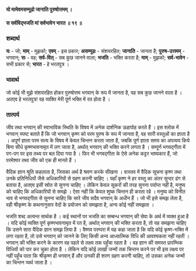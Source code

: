 #### यो मामेवमसम्मूढो जानाति पुरुषोत्तमम् ।
#### स सर्वविद्भजति मां सर्वभावेन भारत ॥ १९ ॥

### शब्दार्थ

**यः** - जो; **माम्** - मुझको; **एवम्** - इस प्रकार; **असम्मूढः** - संशयरहित; **जानाति** - जानता है; **पुरुष-उत्तमम्** - भगवान्; **सः** - वह; **सर्व-वित्** - सब कुछ जानने वाला; **भजति** - भक्ति करता है; **माम्** - मुझको; **सर्व-भावेन** - सभी प्रकार से; **भारत** - हे भरतपुत्र ।

### भावार्थ

जो कोई भी मुझे संशयरहित होकर पुरुषोत्तम भगवान् के रूप में जानता है, वह सब कुछ जानने वाला है । अतएव हे भरतपुत्र! वह व्यक्ति मेरी पूर्ण भक्ति में रत होता है ।

### तात्पर्य

जीव तथा भगवान् की स्वाभाविक स्थिति के विषय में अनेक दार्शनिक ऊहापोह करते हैं । इस श्लोक में भगवान् स्पष्ट बताते हैं कि जो भगवान् कृष्ण को परम पुरुष के रूप में जानता है, वह सारी वस्तुओं का ज्ञाता है । अपूर्ण ज्ञाता परम सत्य के विषय में केवल चिन्तन करता जाता है, जबकि पूर्ण ज्ञाता समय का अपव्यय किये बिना सीधे कृष्णभावनामृत में लग जाता है, अर्थात् भगवान् की भक्ति करने लगता है । सम्पूर्ण भगवद्गीता में पग-पग पर इस तथ्य पर बल दिया गया है । फिर भी भगवद्गीता के ऐसे अनेक कट्टर भाष्यकार हैं, जो परमेश्वर तथा जीव को एक ही मानते हैं ।

वैदिक ज्ञान श्रुति कहलाता है, जिसका अर्थ है श्रवण करके सीखना । वास्तव में वैदिक सूचना कृष्ण तथा उनके प्रतिनिधियों जैसे अधिकारियों से ग्रहण करनी चाहिए । यहाँ कृष्ण ने हर वस्तु का अंतर सुन्दर ढंग से बताया है, अतएव इसी स्रोत से सुनना चाहिए । लेकिन केवल सूकरों की तरह सुनना पर्याप्त नहीं है, मनुष्य को चाहिए कि अधिकारियों से समझे । ऐसा नहीं कि केवल शुष्क चिन्तन ही करता रहे । मनुष्य को विनीत भाव से भगवद्गीता से सुनना चाहिए कि सारे जीव सदैव भगवान् के अधीन हैं । जो भी इसे समझ लेता है, वही श्रीकृष्ण के कथनानुसार वेदों के प्रयोजन को समझता है, अन्य कोई नहीं समझता ।

भजति शब्द अत्यन्त सार्थक है । कई स्थानों पर भजति का सम्बन्ध भगवान् की सेवा के अर्थ में व्यक्त हुआ है । यदि कोई व्यक्ति पूर्ण कृष्णभावनामृत में रत है, अर्थात् भगवान् की भक्ति करता है, तो यह समझना चाहिए कि उसने सारा वैदिक ज्ञान समझ लिया है । वैष्णव परम्परा में यह कहा जाता है कि यदि कोई कृष्ण-भक्ति में लगा रहता है, तो उसे भगवान् को जानने के लिए किसी अन्य आध्यात्मिक विधि की आवश्यकता नहीं रहती । भगवान् की भक्ति करने के कारण वह पहले से लक्ष्य तक पहुँचा रहता है । वह ज्ञान की समस्त प्रारम्भिक विधियों को पार कर चुका होता है । लेकिन यदि कोई लाखों जन्मों तक चिन्तन करने पर भी इस लक्ष्य पर नहीं पहुँच पाता कि श्रीकृष्ण ही भगवान् हैं और उनकी ही शरण ग्रहण करनी चाहिए, तो उसका अनेक जन्मों का चिन्तन व्यर्थ जाता है ।